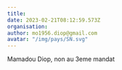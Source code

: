 ```yaml
---
title: 
date: 2023-02-21T08:12:59.573Z
organisation: 
author: mo1956.diop@gmail.com 
avatar: "/img/pays/SN.svg"
---
```


Mamadou Diop, non au 3eme mandat 